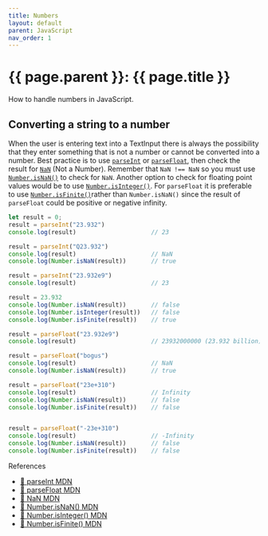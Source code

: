 ```yaml
---
title: Numbers
layout: default
parent: JavaScript
nav_order: 1
---
```


# {{ page.parent }}: {{ page.title }}

How to handle numbers in JavaScript.


## Converting a string to a number

When the user is entering text into a TextInput there is always the possibility
that they enter something that is not a number or cannot be converted into a
number. Best practice is to use
[`parseInt`](https://developer.mozilla.org/en-US/docs/Web/JavaScript/Reference/Global_Objects/parseInt)
or
[`parseFloat`](https://developer.mozilla.org/en-US/docs/Web/JavaScript/Reference/Global_Objects/parseFloat),
then check the result for
[`NaN`](https://developer.mozilla.org/en-US/docs/Web/JavaScript/Reference/Global_Objects/NaN) (Not a Number). Remember that `NaN !== NaN` so
you must use
[`Number.isNaN()`](https://developer.mozilla.org/en-US/docs/Web/JavaScript/Reference/Global_Objects/Number/isNaN)
to check for `NaN`. Another option to check for floating point values would be
to use
[`Number.isInteger()`](https://developer.mozilla.org/en-US/docs/Web/JavaScript/Reference/Global_Objects/Number/isInteger).
For `parseFloat` it is preferable to use
[`Number.isFinite()`](https://developer.mozilla.org/en-US/docs/Web/JavaScript/Reference/Global_Objects/Number/isFinite)rather
than `Number.isNaN()` since the result of `parseFloat` could be positive or
negative infinity.

```javascript
let result = 0;
result = parseInt("23.932")
console.log(result)                     // 23

result = parseInt("Q23.932")
console.log(result)                     // NaN
console.log(Number.isNaN(result))       // true

result = parseInt("23.932e9")
console.log(result)                     // 23

result = 23.932
console.log(Number.isNaN(result))       // false
console.log(Number.isInteger(result))   // false
console.log(Number.isFinite(result))    // true

result = parseFloat("23.932e9")
console.log(result)                     // 23932000000 (23.932 billion)

result = parseFloat("bogus")
console.log(result)                     // NaN
console.log(Number.isNaN(result))       // true

result = parseFloat("23e+310")
console.log(result)                     // Infinity
console.log(Number.isNaN(result))       // false
console.log(Number.isFinite(result))    // false


result = parseFloat("-23e+310")
console.log(result)                     // -Infinity
console.log(Number.isNaN(result))       // false
console.log(Number.isFinite(result))    // false
```

References

- [📘 parseInt MDN](https://developer.mozilla.org/en-US/docs/Web/JavaScript/Reference/Global_Objects/parseInt)
- [📘 parseFloat MDN](https://developer.mozilla.org/en-US/docs/Web/JavaScript/Reference/Global_Objects/parseFloat)
- [📘 NaN MDN](https://developer.mozilla.org/en-US/docs/Web/JavaScript/Reference/Global_Objects/NaN)
- [📘 Number.isNaN() MDN](https://developer.mozilla.org/en-US/docs/Web/JavaScript/Reference/Global_Objects/Number/isNaN)
- [📘 Number.isInteger() MDN](https://developer.mozilla.org/en-US/docs/Web/JavaScript/Reference/Global_Objects/Number/isInteger)
- [📘 Number.isFinite() MDN](https://developer.mozilla.org/en-US/docs/Web/JavaScript/Reference/Global_Objects/Number/isFinite)

